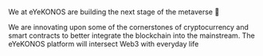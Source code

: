 ###
We at eYeKONOS are building the next stage of the metaverse 👋

We are innovating upon some of the cornerstones of cryptocurrency and
smart contracts to better integrate the blockchain into the mainstream. The
eYeKONOS platform will intersect Web3 with everyday life
